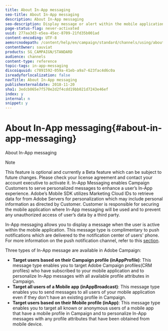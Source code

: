 ```yaml
---
title: About In-App messaging
seo-title: About In-App messaging
description: About In-App messaging
seo-description: Display message or alert within the mobile application with In-App messaging.
page-status-flag: never-activated
uuid: 277aa3d3-e5ea-45ec-8709-21fd35b001ad
content-encoding: UTF-8
aemsrcnodepath: /content/help/en/campaign/standard/channels/using/about-in-app-messaging
contentOwner: sauviat
products: SG_CAMPAIGN/STANDARD
audience: channels
content-type: reference
topic-tags: in-app-messaging
discoiquuid: c7891592-059a-41eb-a9a7-623fac4d6c0a
isreadyforlocalization: false
navTitle: About In-App messaging
publishexternaldate: 2018-11-20
sha1: 3edcb065e7f570e2d2f4cdd19bb021d7243e46ef
index: y
internal: n
snippet: y
---
```


# About In-App messaging{#about-in-app-messaging}

About In-App messaging

>[!NOTE]
>
>This feature is optional and currently a Beta feature which can be subject to future changes. Please check your license agreement and contact your account executive to activate it. In-App Messaging enables Campaign Customers to serve personalized messages to enhance a user’s In-App experience. Adobe’s Mobile SDK utilizes Marketing Cloud IDs to retrieve data for from Adobe Servers for personalization which may include personal information as directed by Customer. Customer is responsible for securing the mobile application where In-App messaging will be used and to prevent any unauthorized access of user’s data by a third party.

In-App messaging allows you to display a message when the user is active within the mobile application. This message type is complimentary to push notifications which are delivered to the notification center of users' phone. For more information on the push notification channel, refer to this [section](../../channels/using/about-push-notifications.md).

Three types of In-App message are available in Adobe Campaign:

* **Target users based on their Campaign profile (inAppProfile)**: This message type enables you to target Adobe Campaign profiles(CRM profiles) who have subscribed to your mobile application and to personalize In-App messages with all available profile attributes in Campaign.
* **Target all users of a Mobile app (inAppBroadcast)**: This message type enables you to send messages to all users of your mobile application even if they don't have an existing profile in Campaign.
* **Target users based on their Mobile profile (inApp)**: This message type enables you to target all known or anonymous users of a mobile app that have a mobile profile in Campaign and to personalize In-App messages with any profile attributes that have been obtained from mobile device.

